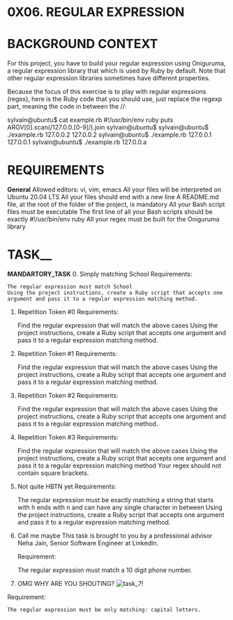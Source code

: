 # 0X06. REGULAR EXPRESSION

# BACKGROUND CONTEXT

For this project, you have to build your regular expression using Oniguruma, a regular expression library that which is used by Ruby by default. Note that other regular expression libraries sometimes have different properties.

Because the focus of this exercise is to play with regular expressions (regex), here is the Ruby code that you should use, just replace the regexp part, meaning the code in between the //:

sylvain@ubuntu$ cat example.rb
#!/usr/bin/env ruby
puts ARGV[0].scan(/127.0.0.[0-9]/).join
sylvain@ubuntu$
sylvain@ubuntu$ ./example.rb 127.0.0.2
127.0.0.2
sylvain@ubuntu$ ./example.rb 127.0.0.1
127.0.0.1
sylvain@ubuntu$ ./example.rb 127.0.0.a

# REQUIREMENTS

**General**
    Allowed editors: vi, vim, emacs
    All your files will be interpreted on Ubuntu 20.04 LTS
    All your files should end with a new line
    A README.md file, at the root of the folder of the project, is mandatory
    All your Bash script files must be executable
    The first line of all your Bash scripts should be exactly #!/usr/bin/env ruby
    All your regex must be built for the Oniguruma library

# TASK__
**MANDARTORY_TASK**
0. Simply matching School
Requirements:

    The regular expression must match School
    Using the project instructions, create a Ruby script that accepts one argument and pass it to a regular expression matching method.

1. Repetition Token #0
Requirements:

    Find the regular expression that will match the above cases
    Using the project instructions, create a Ruby script that accepts one argument and pass it to a regular expression matching method.

2. Repetition Token #1
Requirements:

    Find the regular expression that will match the above cases
    Using the project instructions, create a Ruby script that accepts one argument and pass it to a regular expression matching method.

3. Repetition Token #2
Requirements:

    Find the regular expression that will match the above cases
    Using the project instructions, create a Ruby script that accepts one argument and pass it to a regular expression matching method.

4. Repetition Token #3
Requirements:

    Find the regular expression that will match the above cases
    Using the project instructions, create a Ruby script that accepts one argument and pass it to a regular expression matching method
    Your regex should not contain square brackets.

5. Not quite HBTN yet
Requirements:

    The regular expression must be exactly matching a string that starts with h ends with n and can have any single character in between
    Using the project instructions, create a Ruby script that accepts one argument and pass it to a regular expression matching method.

6. Call me maybe
This task is brought to you by a professional advisor Neha Jain, Senior Software Engineer at LinkedIn.

    Requirement:

    The regular expression must match a 10 digit phone number.

7. OMG WHY ARE YOU SHOUTING?
    ![task_7!](https://intranet.alxswe.com/images/contents/sysadmin/projects/78/shouting.jpg)

Requirement:

    The regular expression must be only matching: capital letters.